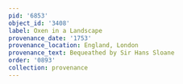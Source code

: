 ```yaml
---
pid: '6853'
object_id: '3408'
label: Oxen in a Landscape
provenance_date: '1753'
provenance_location: England, London
provenance_text: Bequeathed by Sir Hans Sloane
order: '0893'
collection: provenance
---
```

